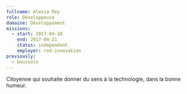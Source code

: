 ```yaml
---
fullname: Alexia Rey
role: Développeuse
domaine: Développement
missions:
  - start: 2017-04-10
    end: 2017-04-21
    status: independent
    employer: red-innovation
previously:
  - boussole
---
```

Citoyenne qui souhaite donner du sens à la technologie, dans la bonne humeur.
